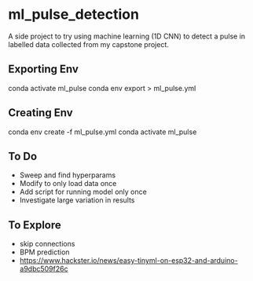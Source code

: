 # ml_pulse_detection
A side project to try using machine learning (1D CNN) to detect a pulse in labelled data collected from my capstone project.

## Exporting Env

conda activate ml_pulse
conda env export > ml_pulse.yml

## Creating Env

conda env create -f ml_pulse.yml
conda activate ml_pulse

## To Do

- Sweep and find hyperparams
- Modify to only load data once
- Add script for running model only once
- Investigate large variation in results 

## To Explore

- skip connections
- BPM prediction
- https://www.hackster.io/news/easy-tinyml-on-esp32-and-arduino-a9dbc509f26c
